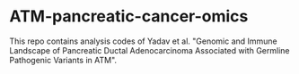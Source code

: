 # ATM-pancreatic-cancer-omics

This repo contains analysis codes of Yadav et al. "Genomic and Immune Landscape of Pancreatic Ductal Adenocarcinoma Associated with Germline Pathogenic Variants in ATM".
